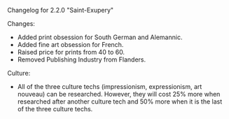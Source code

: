 Changelog for 2.2.0 "Saint-Exupery"

Changes:
- Added print obsession for South German and Alemannic.
- Added fine art obsession for French.
- Raised price for prints from 40 to 60.
- Removed Publishing Industry from Flanders.

Culture:
- All of the three culture techs (impressionism, expressionism, art nouveau) can be researched. However, they will cost 25% more when researched after another culture tech and 50% more when it is the last of the three culture techs.
